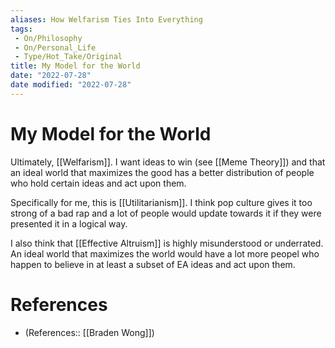 ```yaml
---
aliases: How Welfarism Ties Into Everything
tags:
 - On/Philosophy
 - On/Personal_Life
 - Type/Hot_Take/Original
title: My Model for the World
date: "2022-07-28"
date modified: "2022-07-28"
---
```


# My Model for the World
Ultimately, [[Welfarism]]. I want ideas to win (see [[Meme Theory]]) and that an ideal world that maximizes the good has a better distribution of people who hold certain ideas  and act upon them.

Specifically for me, this is [[Utilitarianism]]. I think pop culture gives it too strong of a bad rap and a lot of people would update towards it if they were presented it in a logical way.

I also think that [[Effective Altruism]] is highly misunderstood or underrated. An ideal world that maximizes the world would have a lot more peopel who happen to believe in at least a subset of EA ideas and act upon them.

# References
- (References:: [[Braden Wong]])
